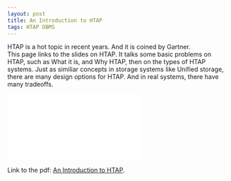 ```yaml
---
layout: post
title: An Introduction to HTAP
tags: HTAP DBMS
---
```


HTAP is a hot topic in recent years. And it is coined by Gartner.  
This page links to the slides on HTAP. It talks some basic problems on
HTAP, such as What it is, and Why HTAP, then on the types of HTAP 
systems. Just as similiar concepts in storage systems like Unified
storage, there are many design options for HTAP. And in real systems, 
there have many tradeoffs.

![pdf](/files/HTAP.pdf)

Link to the pdf: [An Introduction to HTAP](https://zedware.github.io/files/HTAP.pdf).

